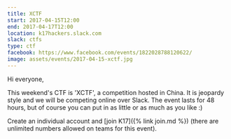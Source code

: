 ```yaml
---
title: XCTF
start: 2017-04-15T12:00
end: 2017-04-17T12:00
location: k17hackers.slack.com
slack: ctfs
type: ctf
facebook: https://www.facebook.com/events/1822028788120622/
image: assets/events/2017-04-15-xctf.jpg
---
```


Hi everyone,

This weekend's CTF is 'XCTF', a competition hosted in China. It is jeopardy
style and we will be competing online over Slack. The event lasts for 48 hours,
but of course you can put in as little or as much as you like :)

Create an individual account and [join K17]({% link join.md %}) (there are unlimited numbers allowed
on teams for this event).
